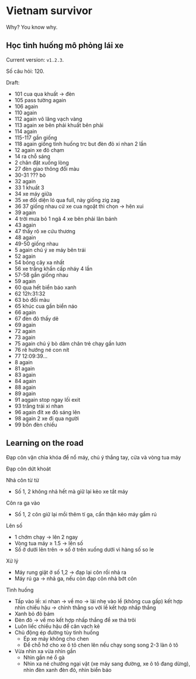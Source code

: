 # Vietnam survivor

Why? You know why.

## Học tình huống mô phỏng lái xe

Current version: `v1.2.3`.

Số câu hỏi: 120.

Draft:

- 101 cua qua khuất -> đèn
- 105 pass tường again
- 106 again
- 110 again
- 112 again vô lăng vạch vàng
- 113 again xe bên phải khuất bên phải
- 114 again
- 115-117 gần giống
- 118 again giống tình huống trc but đèn đỏ xi nhan 2 lần
- 12 again xe đỏ chạm
- 14 ra chỗ sáng
- 2 chân đặt xuống lòng
- 27 đèn giao thông đổi màu
- 30-31 ??? bò
- 32 again
- 33 1 khuất 3
- 34 xe máy giữa
- 35 xe đối diện ló qua full, này giống zig zag
- 36 37 giống nhau cứ xe cua ngoặt thì chọn -> hên xui
- 39 again
- 4 trời mưa bỏ 1 ngã 4 xe bên phải lăn bánh
- 43 again
- 47 thấy rõ xe cứu thương
- 48 again
- 49-50 giống nhau
- 5 again chú ý xe máy bên trái
- 52 again
- 54 bóng cây xa nhất
- 56 xe trắng khẩn cấp nháy 4 lần
- 57-58 gần giống nhau
- 59 again
- 60 qua hết biển báo xanh
- 62 12h:31:32
- 63 bò đổi màu
- 65 khúc cua gần biển náo
- 66 again
- 67 đèn đỏ thấy dê
- 69 again
- 72 again
- 73 again
- 75 again chú ý bò dâm chân trẻ chạy gần lươn
- 76 rẽ hướng né con nít
- 77 12:09:39...
- 8 again
- 81 again
- 83 again
- 84 again
- 88 again
- 89 again
- 91 aqgain stop ngay lối exit
- 93 trắng trái xi nhan
- 96 again đít xe đỏ sáng lên
- 98 again 2 xe đi qua người
- 99 bốn đèn chiếu

## Learning on the road

Đạp côn vặn chìa khóa để nổ máy, chú ý thắng tay, cửa và vòng tua máy

Đạp côn dứt khoát

Nhả côn từ từ

- Số 1, 2 không nhả hết mà giữ lại kẻo xe tắt máy

Côn ra ga vào

- Số 1, 2 côn giữ lại mồi thêm tí ga, cẩn thận kẻo máy gầm rú

Lên số

- 1 chớm chạy → lên 2 ngay
- Vòng tua máy ≥ 1.5 → lên số
- Số ở dưới lên trên → số ở trên xuống dưới vì hàng số so le

Xử lý

- Máy rung giật ở số 1,2 → đạp lại côn rồi nhả ra
- Máy rú ga → nhả ga, nếu còn đạp côn nhả bớt côn

Tình huống

- Tấp vào lề: xi nhan → về mo → lái nhẹ vào lề (không cua gấp) kết hợp nhìn chiếu hậu → chỉnh thẳng so với lề kết hợp nhấp thắng
- Xanh bỏ đỏ bám
- Đèn đỏ → về mo kết hợp nhấp thắng để xe thả trôi
- Luôn liếc chiếu hậu để căn vạch kẻ
- Chủ động ép đường tùy tình huống
  - Ép xe máy không cho chen
  - Để chỗ hở cho xe ô tô chen lên nếu chạy song song 2-3 làn ô tô
- Vừa nhìn xa vừa nhìn gần
  - Nhìn gần né ổ gà
  - Nhìn xa né chướng ngại vật (xe máy sang đường, xe ô tô đang dừng), nhìn đèn xanh đèn đỏ, nhìn biển báo
